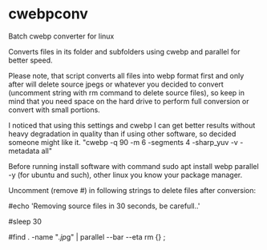 # cwebpconv
Batch cwebp converter for linux

Converts files in its folder and subfolders using cwebp and parallel for better speed. 

Please note, that script converts all files into webp format first and only after will delete source jpegs or whatever you decided to convert (uncomment string with rm command to delete source files), so keep in mind that you need space on the hard drive to perform full conversion or convert with small portions.

I noticed that using this settings and cwebp I can get better results without heavy degradation in quality than if using other software, so decided someone might like it. "cwebp -q 90 -m 6 -segments 4 -sharp_yuv -v -metadata all"

Before running install software with command sudo apt install webp parallel -y (for ubuntu and such), other linux you know your package manager.

Uncomment (remove #) in following strings to delete files after conversion:

#echo 'Removing source files in 30 seconds, be carefull..'

#sleep 30

#find . -name "*.jp*g" | parallel --bar --eta rm {} \;
